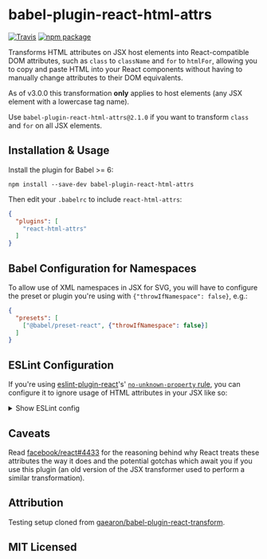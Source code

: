 # babel-plugin-react-html-attrs

[![Travis][travis-badge]][travis]
[![npm package][npm-badge]][npm]

Transforms HTML attributes on JSX host elements into React-compatible DOM attributes, such as `class` to `className` and `for` to `htmlFor`, allowing you to copy and paste HTML into your React components without having to manually change attributes to their DOM equivalents.

As of v3.0.0 this transformation **only** applies to host elements (any JSX element with a lowercase tag name).

Use `babel-plugin-react-html-attrs@2.1.0` if you want to transform `class` and `for` on all JSX elements.

## Installation & Usage

Install the plugin for Babel >= 6:

```
npm install --save-dev babel-plugin-react-html-attrs
```

Then edit your `.babelrc` to include `react-html-attrs`:

```json
{
  "plugins": [
    "react-html-attrs"
  ]
}
```

## Babel Configuration for Namespaces

To allow use of XML namespaces in JSX for SVG, you will have to configure the preset or plugin you're using with `{"throwIfNamespace": false}`, e.g.:

```json
{
  "presets": [
    ["@babel/preset-react", {"throwIfNamespace": false}]
  ]
}
```

## ESLint Configuration

If you're using [eslint-plugin-react](https://github.com/yannickcr/eslint-plugin-react)'s' [`no-unknown-property` rule](https://github.com/yannickcr/eslint-plugin-react/blob/master/docs/rules/no-unknown-property.md), you can configure it to ignore usage of HTML attributes in your JSX like so:

<details>
<summary>Show ESLint config</summary>
```json
{
  "react/no-unknown-property": [2, {"ignore": ​["accept-charset", "accesskey", "allowfullscreen", "autocapitalize", "autocomplete", "autocorrect", "autofocus", "autoplay", "autosave", "cellpadding", "cellspacing", "charset", "class", "classid", "colspan", "contenteditable", "contextmenu", "controlslist", "crossorigin", "datetime", "disablepictureinpicture", "disableremoteplayback", "enctype", "for", "formaction", "formenctype", "formmethod", "formnovalidate", "formtarget", "frameborder", "hreflang", "http-equiv", "inputmode", "itemid", "itemprop", "itemref", "itemscope", "itemtype", "keyparams", "keytype", "marginheight", "marginwidth", "maxlength", "mediagroup", "minlength", "nomodule", "novalidate", "playsinline", "radiogroup", "readonly", "referrerpolicy", "rowspan", "spellcheck", "srcdoc", "srclang", "srcset", "tabindex", "usemap", "accent-height", "alignment-baseline", "arabic-form", "baseline-shift", "cap-height", "clip-path", "clip-rule", "color-interpolation", "color-interpolation-filters", "color-profile", "color-rendering", "dominant-baseline", "enable-background", "fill-opacity", "fill-rule", "flood-color", "flood-opacity", "font-family", "font-size", "font-size-adjust", "font-stretch", "font-style", "font-variant", "font-weight", "glyph-name", "glyph-orientation-horizontal", "glyph-orientation-vertical", "horiz-adv-x", "horiz-origin-x", "image-rendering", "letter-spacing", "lighting-color", "marker-end", "marker-mid", "marker-start", "overline-position", "overline-thickness", "paint-order", "panose-1", "pointer-events", "rendering-intent", "shape-rendering", "stop-color", "stop-opacity", "strikethrough-position", "strikethrough-thickness", "stroke-dasharray", "stroke-dashoffset", "stroke-linecap", "stroke-linejoin", "stroke-miterlimit", "stroke-opacity", "stroke-width", "text-anchor", "text-decoration", "text-rendering", "underline-position", "underline-thickness", "unicode-bidi", "unicode-range", "units-per-em", "v-alphabetic", "v-hanging", "v-ideographic", "v-mathematical", "vector-effect", "vert-adv-y", "vert-origin-x", "vert-origin-y", "word-spacing", "writing-mode", "x-height", "xlink:actuate", "xlink:arcrole", "xlink:href", "xlink:role", "xlink:show", "xlink:title", "xlink:type", "xml:base", "xml:lang", "xml:space", "xmlns:xlink"]}]
}
```
</details>

## Caveats

Read [facebook/react#4433](https://github.com/facebook/react/issues/4433) for the reasoning behind why React treats these attributes the way it does and the potential gotchas which await you if you use this plugin (an old version of the JSX transformer used to perform a similar transformation).

## Attribution

Testing setup cloned from [gaearon/babel-plugin-react-transform](https://github.com/gaearon/babel-plugin-react-transform).

## MIT Licensed

[travis-badge]: https://img.shields.io/travis/insin/babel-plugin-react-html-attrs/master.png?style=flat-square
[travis]: https://travis-ci.org/insin/babel-plugin-react-html-attrs

[npm-badge]: https://img.shields.io/npm/v/babel-plugin-react-html-attrs.png?style=flat-square
[npm]: https://www.npmjs.org/package/babel-plugin-react-html-attrs
